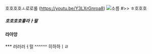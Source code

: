 호호호호ㅗ로로롤
(https://youtu.be/Y3LXrGnroa8)
![소름](https://i.ytimg.com/vi/Y3LXrGnroa8/hqdefault.jpg?custom=true&w=196&h=110&stc=true&jpg444=true&jpgq=90&sp=68&sigh=hXKAABO1r1h51WjWRppdn8gc1Q0)
#>> ㅎ호호호
##### 호호호호홓라ㅏ랄
#### 라아앙
*** 러러러ㅓ럴
^^^^^^ 히하하ㅣㄹ
